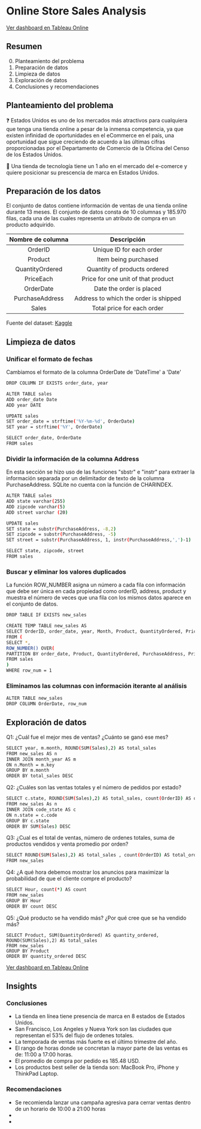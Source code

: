 # Online Store Sales Analysis 

[Ver dashboard en Tableau Online](https://public.tableau.com/views/SalesAnalysisReport_16507510155680/Dashboard1?:language=es-ES&:display_count=n&:origin=viz_share_link)

## Resumen
0. Planteamiento del problema
1. Preparación de datos
2. Limpieza de datos
3. Exploración de datos
4. Conclusiones y recomendaciones

## Planteamiento del problema

❓ Estados Unidos es uno de los mercados más atractivos para cualquiera que tenga una tienda online a pesar de la inmensa competencia, ya que existen infinidad de oportunidades en el eCommerce en el país, una oportunidad que sigue creciendo de acuerdo a las últimas cifras proporcionadas por el Departamento de Comercio de la Oficina del Censo de los Estados Unidos.

🎯 Una tienda de tecnología tiene un 1 año en el mercado del e-comerce y quiere posicionar su prescencia de marca en Estados Unidos.

## Preparación de los datos
El conjunto de datos contiene información de ventas de una tienda online durante 13 meses. El conjunto de datos consta de 10 columnas y 185.970 filas, cada una de las cuales representa un atributo de compra en un producto adquirido. 

| Nombre de columna | Descripción |
| :------: | :------: |
| OrderID | Unique ID for each order |
| Product | Item being purchased |
| QuantityOrdered | Quantity of products ordered |
| PriceEach | Price for one unit of that product |
| OrderDate | Date the order is placed |
| PurchaseAddress | Address to which the order is shipped |
| Sales | Total price for each order |

Fuente del dataset: [Kaggle](https://www.kaggle.com/datasets/beekiran/sales-data-analysis)

## Limpieza de datos

### Unificar el formato de fechas
Cambiamos el formato de la columna OrderDate de 'DateTime' a 'Date'

 ``` bash
 DROP COLUMN IF EXISTS order_date, year

ALTER TABLE sales
ADD order_date Date
ADD year DATE

UPDATE sales 
SET order_date = strftime('%Y-%m-%d', OrderDate)
SET year = strftime('%Y', OrderDate)

SELECT order_date, OrderDate
FROM sales 
 ```

### Dividir la información de la columna Address
En esta sección se hizo uso de las funciones "sbstr" e "instr" para extraer la información separada por un delimitador de texto de la columna PurchaseAddress. SQLite no cuenta con la función de CHARINDEX.

``` bash
ALTER TABLE sales
ADD state varchar(255)
ADD zipcode varchar(5)
ADD street varchar (20)

UPDATE sales
SET state = substr(PurchaseAddress, -8,2)
SET zipcode = substr(PurchaseAddress, -5)
SET street = substr(PurchaseAddress, 1, instr(PurchaseAddress,',')-1)

SELECT state, zipcode, street
FROM sales
```

### Buscar y eliminar los valores duplicados
La función ROW_NUMBER asigna un número a cada fila con información que debe ser única en cada propiedad como orderID, address, product y muestra el número de veces que una fila con los mismos datos aparece en el conjunto de datos. 

``` bash
DROP TABLE IF EXISTS new_sales

CREATE TEMP TABLE new_sales AS 
SELECT OrderID, order_date, year, Month, Product, QuantityOrdered, PriceEach, Sales, PurchaseAddress, street, City, state, zipcode 
FROM (
SELECT *, 
ROW_NUMBER() OVER(
PARTITION BY order_date, Product, QuantityOrdered, PurchaseAddress, PriceEach, Sales, City ORDER BY OrderID) AS row_num
FROM sales
)
WHERE row_num = 1
```

### Eliminamos las columnas con información iterante al análisis

``` bash
ALTER TABLE new_sales
DROP COLUMN OrderDate, row_num
```

## Exploración de datos
Q1: ¿Cuál fue el mejor mes de ventas? ¿Cuánto se ganó ese mes?

``` bash
SELECT year, m.month, ROUND(SUM(Sales),2) AS total_sales
FROM new_sales AS n
INNER JOIN month_year AS m 
ON n.Month = m.key
GROUP BY m.month 
ORDER BY total_sales DESC 
```
Q2: ¿Cuáles son las ventas totales y el número de pedidos por estado?

``` bash
SELECT c.state, ROUND(SUM(Sales),2) AS total_sales, count(OrderID) AS order_number, 
FROM new_sales As n
INNER JOIN code_state AS c 
ON n.state = c.code
GROUP BY c.state
ORDER BY SUM(Sales) DESC
```

Q3: ¿Cual es el total de ventas, número de ordenes totales, suma de productos vendidos y venta promedio por orden?

``` bash
SELECT ROUND(SUM(Sales),2) AS total_sales , count(OrderID) AS total_orders, SUM(QuantityOrdered) AS num_products_sold, ROUND(SUM(Sales),2)/count(OrderID) AS avg_sales_per_order
FROM new_sales
```

Q4: ¿A qué hora debemos mostrar los anuncios para maximizar la probabilidad de que el cliente compre el producto?

``` bash
SELECT Hour, count(*) AS count
FROM new_sales 
GROUP BY Hour
ORDER BY count DESC
```

Q5: ¿Qué producto se ha vendido más? ¿Por qué cree que se ha vendido más?

```
SELECT Product, SUM(QuantityOrdered) AS quantity_ordered, ROUND(SUM(Sales),2) AS total_sales
FROM new_sales
GROUP BY Product 
ORDER BY quantity_ordered DESC
```
[Ver dashboard en Tableau Online](https://public.tableau.com/views/SalesAnalysisReport_16507510155680/Dashboard1?:language=es-ES&:display_count=n&:origin=viz_share_link)

## Insights
### Conclusiones
- La tienda en línea tiene presencia de marca en 8 estados de Estados Unidos.
- San Francisco, Los Angeles y Nueva York son las ciudades que representan el 53% del flujo de ordenes totales.
- La temporada de ventas más fuerte es el último trimestre del año.
- El rango de horas donde se concretan la mayor parte de las ventas es de: 11:00 a 17:00 horas.
- El promedio de compra por pedido es 185.48 USD.
- Los productos best seller de la tienda son: MacBook Pro, iPhone y ThinkPad Laptop.

### Recomendaciones
- Se recomienda lanzar una campaña agresiva para cerrar ventas dentro de un horario de 10:00 a 21:00 horas
- 
-










